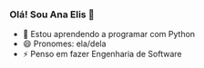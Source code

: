### Olá! Sou Ana Elis 👋

- 🌱 Estou aprendendo a programar com Python
- 😄 Pronomes: ela/dela
- ⚡ Penso em fazer Engenharia de Software
